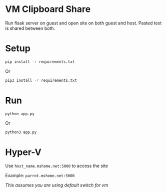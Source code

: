 # VM Clipboard Share

Run flask server on guest and open site on both guest and host. Pasted text is shared between both.

# Setup

```bash
pip install -r requirements.txt
```
Or
```bash
pip3 install -r requirements.txt
```

# Run

```bash
python app.py
```
Or 
```
python3 app.py
```

# Hyper-V

Use `host_name.mshome.net:5000` to access the site

Example: `parrot.mshome.net:5000`

*This assumes you are using default switch for vm*